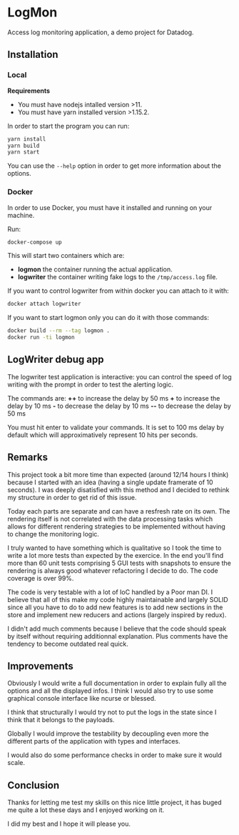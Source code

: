 # LogMon

Access log monitoring application, a demo project for Datadog.

## Installation

### Local

**Requirements**
* You must have nodejs intalled version >11.
* You must have yarn installed version >1.15.2.

In order to start the program you can run:

```sh
yarn install
yarn build
yarn start
```

You can use the `--help` option in order to get more information about the options.

### Docker

In order to use Docker, you must have it installed and running on your machine.

Run:
```sh
docker-compose up
```

This will start two containers which are:

+ **logmon** the container running the actual application.
+ **logwriter** the container writing fake logs to the `/tmp/access.log` file.

If you want to control logwriter from within docker you can attach to it with:

```sh
docker attach logwriter
```

If you want to start logmon only you can do it with those commands:

```sh
docker build --rm --tag logmon .
docker run -ti logmon
```

## LogWriter debug app

The logwriter test application is interactive: you can control the speed of log writing with the prompt in order to test the alerting logic.

The commands are:
**++** to increase the delay by 50 ms
**+** to increase the delay by 10 ms
**-** to decrease the delay by 10 ms
**--** to decrease the delay by 50 ms

You must hit enter to validate your commands.
It is set to 100 ms delay by default which will approximatively represent 10 hits per seconds.

## Remarks

This project took a bit more time than expected (around 12/14 hours I think) because I started with an idea (having a single update framerate of 10 seconds). I was deeply disatisfied with this method and I decided to rethink my structure in order to get rid of this issue.

Today each parts are separate and can have a resfresh rate on its own. The rendering itself is not correlated with the data processing tasks which allows for different rendering strategies to be implemented without having to change the monitoring logic.

I truly wanted to have something which is qualitative so I took the time to write a lot more tests than expected by the exercice. In the end you'll find more than 60 unit tests comprising 5 GUI tests with snapshots to ensure the rendering is always good whatever refactoring I decide to do. The code coverage is over 99%.

The code is very testable with a lot of IoC handled by a Poor man DI.
I believe that all of this make my code highly maintainable and largely SOLID since all you have to do to add new features is to add new sections in the store and implement new reducers and actions (largely inspired by redux).

I didn't add much comments because I believe that the code should speak by itself without requiring additionnal explanation. Plus comments have the tendency to become outdated real quick. 

## Improvements

Obviously I would write a full documentation in order to explain fully all the options and all the displayed infos. I think I would also try to use some graphical console interface like ncurse or blessed.

I think that structurally I would try not to put the logs in the state since I think that it belongs to the payloads.

Globally I would improve the testability by decoupling even more the different parts of the application with types and interfaces.

I would also do some performance checks in order to make sure it would scale.

## Conclusion

Thanks for letting me test my skills on this nice little project, it has buged me quite a lot these days and I enjoyed working on it.

I did my best and I hope it will please you.